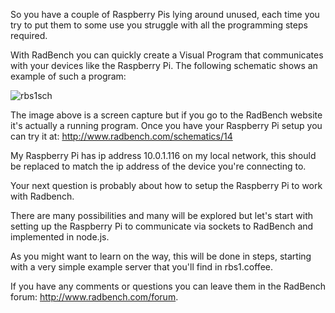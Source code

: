 So you have a couple of Raspberry Pis lying around unused, each time you try to put them to some use you struggle with all the programming steps required.

With RadBench you can quickly create a Visual Program that communicates with your devices like the Raspberry Pi.
The following schematic shows an example of such a program:

![rbs1sch](http://www.radbench.com/assets/rbs1sch.png)

The image above is a screen capture but if you go to the RadBench website it's actually a running program. 
Once you have your Raspberry Pi setup you can try it at: http://www.radbench.com/schematics/14

My Raspberry Pi has ip address 10.0.1.116 on my local network, this should be replaced to match the ip address of the device you're connecting to.

Your next question is probably about how to setup the Raspberry Pi to work with Radbench.

There are many possibilities and many will be explored but let's start with setting up the Raspberry Pi to communicate via sockets to RadBench and implemented in node.js.

As you might want to learn on the way, this will be done in steps, starting with a very simple example server that you'll find in rbs1.coffee.

If you have any comments or questions you can leave them in the RadBench forum: http://www.radbench.com/forum.


